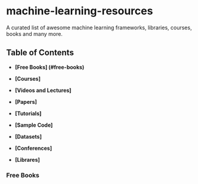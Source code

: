 # machine-learning-resources
A curated list of awesome machine learning frameworks, libraries, courses, books and many more.

## Table of Contents
* **[Free Books] (#free-books)**

* **[Courses]**

* **[Videos and Lectures]**

* **[Papers]**

* **[Tutorials]**

* **[Sample Code]**

* **[Datasets]**

* **[Conferences]**

* **[Librares]**

### Free Books
